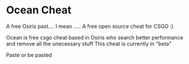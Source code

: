 # Ocean Cheat

A free Osiris past.... I mean ..... A free open source cheat for CSGO :)

Ocean is free csgo cheat based in Osiris who search better performance and remove all the unecessary stuff This cheat is currently in "beta"

Paste or be pasted
